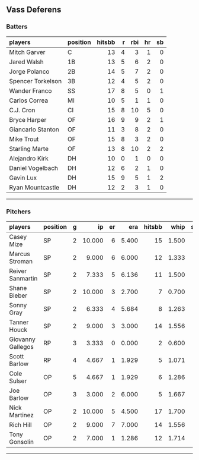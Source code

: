 ## Vass Deferens

### Batters

 
|players           |position | hitsbb|  r| rbi| hr| sb| 
|:-----------------|:--------|------:|--:|---:|--:|--:| 
|Mitch Garver      |C        |     13|  4|   3|  1|  0| 
|Jared Walsh       |1B       |     13|  5|   6|  2|  0| 
|Jorge Polanco     |2B       |     14|  5|   7|  2|  0| 
|Spencer Torkelson |3B       |     12|  4|   5|  2|  0| 
|Wander Franco     |SS       |     17|  8|   5|  0|  1| 
|Carlos Correa     |MI       |     10|  5|   1|  1|  0| 
|C.J. Cron         |CI       |     15|  8|  10|  5|  0| 
|Bryce Harper      |OF       |     16|  9|   9|  2|  1| 
|Giancarlo Stanton |OF       |     11|  3|   8|  2|  0| 
|Mike Trout        |OF       |     15|  8|   3|  2|  0| 
|Starling Marte    |OF       |     13|  8|  10|  2|  2| 
|Alejandro Kirk    |DH       |     10|  0|   1|  0|  0| 
|Daniel Vogelbach  |DH       |     12|  6|   2|  1|  0| 
|Gavin Lux         |DH       |     15|  9|   5|  1|  2| 
|Ryan Mountcastle  |DH       |     12|  2|   3|  1|  0| 

* * *

### Pitchers

 
|players           |position |  g|     ip| er|   era| hitsbb|  whip| so|  w| sv| 
|:-----------------|:--------|--:|------:|--:|-----:|------:|-----:|--:|--:|--:| 
|Casey Mize        |SP       |  2| 10.000|  6| 5.400|     15| 1.500|  4|  0|  0| 
|Marcus Stroman    |SP       |  2|  9.000|  6| 6.000|     12| 1.333|  7|  0|  0| 
|Reiver Sanmartin  |SP       |  2|  7.333|  5| 6.136|     11| 1.500|  4|  0|  0| 
|Shane Bieber      |SP       |  2| 10.000|  3| 2.700|      7| 0.700|  9|  0|  0| 
|Sonny Gray        |SP       |  2|  6.333|  4| 5.684|      8| 1.263|  5|  0|  0| 
|Tanner Houck      |SP       |  2|  9.000|  3| 3.000|     14| 1.556|  7|  1|  0| 
|Giovanny Gallegos |RP       |  3|  3.333|  0| 0.000|      2| 0.600|  2|  0|  2| 
|Scott Barlow      |RP       |  4|  4.667|  1| 1.929|      5| 1.071|  6|  1|  0| 
|Cole Sulser       |OP       |  5|  4.667|  1| 1.929|      6| 1.286|  3|  0|  0| 
|Joe Barlow        |OP       |  3|  3.000|  2| 6.000|      5| 1.667|  5|  0|  0| 
|Nick Martinez     |OP       |  2| 10.000|  5| 4.500|     17| 1.700|  9|  0|  0| 
|Rich Hill         |OP       |  2|  9.000|  7| 7.000|     14| 1.556|  6|  0|  0| 
|Tony Gonsolin     |OP       |  2|  7.000|  1| 1.286|     12| 1.714|  5|  0|  0| 


* * *


